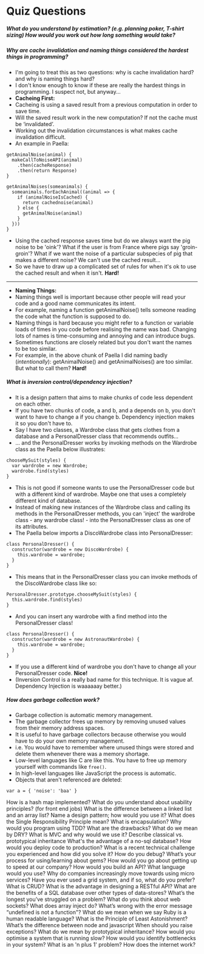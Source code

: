 # Quiz Questions
##### What do you understand by estimation? (e.g. planning poker, T-shirt sizing) How would you work out how long something would take?
##### Why are cache invalidation and naming things considered the hardest things in programming?
- I'm going to treat this as two questions: why is cache invalidation hard? and why is naming things hard?
- I don't know enough to know if these are really the hardest things in programming. I suspect not, but anyway...
- <strong>Cacheing First:</strong>  
- Cacheing is using a saved result from a previous computation in order to save time.
- Will the saved result work in the new computation? If not the cache must be ‘invalidated’.
- Working out the invalidation circumstances is what makes cache invalidation difficult.
- An example in Paella:
```
getAnimalNoise(animal) {
  makeCallToNoiseAPI(animal)
    .then(cacheResponse)
    .then(return Response)
}

getAnimalNoises(someanimals) {
  someanimals.forEachAnimal((animal => {
    if (animalNoiseIsCached) {
      return cachednoise(animal)
    } else {
      getAnimalNoise(animal)
    }
  }))
}
```
- Using the cached response saves time but do we always want the pig noise to be 'oink'? What if the user is from France where pigs say 'groin-groin'? What if we want the noise of a particular subspecies of pig that makes a different noise? We can't use the cached result...
- So we have to draw up a complicated set of rules for when it's ok to use the cached result and when it isn't. <strong>Hard!</strong>
*****
- <strong>Naming Things:</strong>
- Naming things well is important because other people will read your code and a good name communicates its intent.
- For example, naming a function getAnimalNoise() tells someone reading the code what the function is supposed to do.
- Naming things is hard because you might refer to a function or variable loads of times in you code before realising the name was bad. Changing lots of names is time-consuming and annoying and can introduce bugs.
- Sometimes functions are closely related but you don't want the names to be too similar.
- For example, in the above chunk of Paella I did naming badly (<em>intentionally</em>): getAnimalNoise() and getAnimalNoises() are too similar. But what to call them? <strong>Hard!</strong>


##### What is inversion control/dependency injection?
- It is a design pattern that aims to make chunks of code less dependent on each other.
- If you have two chunks of code, a and b, and a depends on b, you don't want to have to change a if you change b. Dependency injection makes it so you don't have to.
- Say I have two classes, a Wardrobe class that gets clothes from a database and a PersonalDresser class that recommends outfits...
- ... and the PersonalDresser works by invoking methods on the Wardrobe class as the Paella below illustrates:
```
chooseMySuit(styles) {
  var wardrobe = new Wardrobe;
  wardrobe.find(styles)
}
```
- This is not good if someone wants to use the PersonalDresser code but with a different kind of wardrobe. Maybe one that uses a completely different kind of database.
- Instead of making new instances of the Wardrobe class and calling its methods in the PersonalDresser methods, you can 'inject' the wardrobe class - any wardrobe class! - into the PersonalDresser class as one of its attributes.
- The Paella below imports a DiscoWardrobe class into PersonalDresser:
```
class PersonalDresser() {
  constructor(wardrobe = new DiscoWardrobe) {
    this.wardrobe = wardrobe;
  }
}
```
- This means that in the PersonalDresser class you can invoke methods of the DiscoWardrobe class like so:
```
PersonalDresser.prototype.chooseMySuit(styles) {
  this.wardrobe.find(styles)
}
```
- And you can insert any wardrobe with a find method into the PersonalDresser class!
```
class PersonalDresser() {
  constructor(wardrobe = new AstronautWardrobe) {
    this.wardrobe = wardrobe;
  }
}
```
- If you use a different kind of wardrobe you don't have to change all your PersonalDresser code. <strong>Nice!</strong>
- (Inversion Control is a really bad name for this technique. It is vague af. Dependency Injection is waaaaaay better.)

##### How does garbage collection work?
- Garbage collection is automatic memory management.
- The garbage collector frees up memory by removing unused values from their memory address spaces.
- It is useful to have garbage collectors because otherwise you would have to do your own memory management.
- i.e. You would have to remember where unused things were stored and delete them whenever there was a memory shortage.
- Low-level languages like C are like this. You have to free up memory yourself with commands like `free()`.
- In high-level languages like JavaScript the process is automatic.
- Objects that aren't referenced are deleted:
```
var a = { 'noise': 'baa' }
```

How is a hash map implemented?
What do you understand about usability principles? (for front end jobs)
What is the difference between a linked list and an array list?
Name a design pattern; how would you use it?
What does the Single Responsibility Principle mean?
What is encapsulation?
Why would you program using TDD? What are the drawbacks?
What do we mean by DRY?
What is MVC and why would we use it?
Describe classical vs. prototypical inheritance
What's the advantage of a no-sql database?
How would you deploy code to production?
What is a recent technical challenge you experienced and how did you solve it?
How do you debug?
What’s your process for using/learning about gems?
How would you go about getting up to speed at our company?
How would you build an API? What language would you use?
Why do companies increasingly move towards using micro services?
Have you ever used a grid system, and if so, what do you prefer?
What is CRUD?
What is the advantage in designing a RESTful API?
What are the benefits of a SQL database over other types of data-stores?
What’s the longest you’ve struggled on a problem?
What do you think about web sockets?
What does array inject do?
What’s wrong with the error message “undefined is not a function"?
What do we mean when we say Ruby is a human readable language?
What is the Principle of Least Astonishment?
What’s the difference between node and javascript
When should you raise exceptions?
What do we mean by prototypical inheritance?
How would you optimise a system that is running slow?
How would you identify bottlenecks in your system?
What is an 'n plus 1' problem?
How does the internet work?
